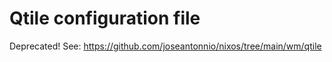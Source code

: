 # Qtile configuration file

Deprecated! See: https://github.com/joseantonnio/nixos/tree/main/wm/qtile
